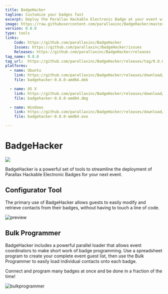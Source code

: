 ```yaml
---
title: BadgeHacker
tagline: Customize your badges fast
excerpt: Deploy the Parallax Hackable Electronic Badge at your event without ever having to touch a line of code.
image: https://raw.githubusercontent.com/parallaxinc/BadgeHacker/master/gfx/20000-cut.png
version: 0.8.0
type: tools
links:
    Code: https://github.com/parallaxinc/BadgeHacker
    Issues: https://github.com/parallaxinc/BadgeHacker/issues
    Releases: https://github.com/parallaxinc/BadgeHacker/releases
tag_name: 0.8.0
tag_url:  https://github.com/parallaxinc/BadgeHacker/releases/tag/0.8.0
platforms:
  - name: Ubuntu
    link: https://github.com/parallaxinc/BadgeHacker/releases/download/0.8.0/badgehacker-0.8.0-amd64.deb
    file: badgehacker-0.8.0-amd64.deb

  - name: OS X
    link: https://github.com/parallaxinc/BadgeHacker/releases/download/0.8.0/badgehacker-0.8.0-amd64.dmg
    file: badgehacker-0.8.0-amd64.dmg

  - name: Windows
    link: https://github.com/parallaxinc/BadgeHacker/releases/download/0.8.0/badgehacker-0.8.0-amd64.exe
    file: badgehacker-0.8.0-amd64.exe

---
```

# BadgeHacker

![](https://github.com/parallaxinc/BadgeHacker/raw/master/https://raw.githubusercontent.com/parallaxinc/BadgeHacker/master/gfx/20000-cut.png)

BadgeHacker is a powerful set of tools to streamline the deployment of
Parallax Hackable Electronic Badges for your next event.

## Configurator Tool

The primary use of BadgeHacker allows guests to easily modify and retrieve
contacts from their badges, without having to touch a line of code.

![preview](https://github.com/parallaxinc/BadgeHacker/raw/master/http://bit.ly/1RrUz8s)

## Bulk Programmer

BadgeHacker includes a powerful parallel loader that allows
event coordinators to make short work of badge programming. Use a spreadsheet
program to create your complete event guest list, then use the Bulk Programmer
to easily load individual contacts onto each badge.

Connect and program many badges at once and be done in a fraction of the time!

![bulkprogrammer](https://github.com/parallaxinc/BadgeHacker/raw/master/http://bit.ly/1lAMmCf)

